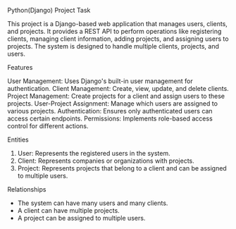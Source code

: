 Python(Django) Project Task

This project is a Django-based web application that manages users, clients, and projects. It provides a REST API to perform operations like registering clients, managing client information, adding projects, and assigning users to projects. The system is designed to handle multiple clients, projects, and users.

Features

User Management: Uses Django's built-in user management for authentication.
Client Management: Create, view, update, and delete clients.
Project Management: Create projects for a client and assign users to these projects.
User-Project Assignment: Manage which users are assigned to various projects.
Authentication: Ensures only authenticated users can access certain endpoints.
Permissions: Implements role-based access control for different actions.

Entities

1. User: Represents the registered users in the system.
2. Client: Represents companies or organizations with projects.
3. Project: Represents projects that belong to a client and can be assigned to multiple users.

Relationships

- The system can have many users and many clients.
- A client can have multiple projects.
- A project can be assigned to multiple users.


